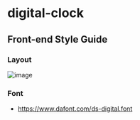 # digital-clock

## Front-end Style Guide

### Layout
![image](https://user-images.githubusercontent.com/24298382/196355000-f6dae779-8846-414a-902d-0fed53ce5f50.png)

### Font
- https://www.dafont.com/ds-digital.font
